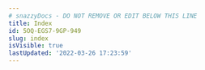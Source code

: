 ```yaml
---
# snazzyDocs - DO NOT REMOVE OR EDIT BELOW THIS LINE
title: Index
id: 5OQ-EGS7-9GP-949
slug: index
isVisible: true
lastUpdated: '2022-03-26 17:23:59'
---
```

